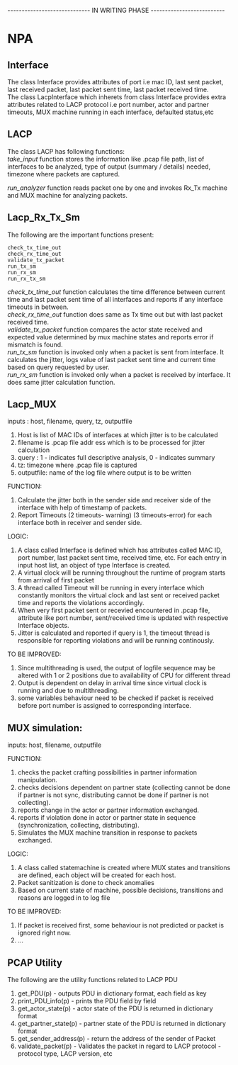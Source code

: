 ----------------------------- IN WRITING PHASE --------------------------

# NPA

## Interface
The class Interface provides attributes of port i.e mac ID, last sent packet, last received packet,
last packet sent time, last packet received time.</br>
The class LacpInterface which inherets from class Interface provides extra attributes related to LACP
protocol i.e port number, actor and partner timeouts, MUX machine running in each interface, defaulted status,etc

## LACP
The class LACP has following functions:</br>
_take_input_ function stores the information like .pcap file path, list of interfaces to be analyzed, 
type of output (summary / details) needed, timezone where packets are captured.

_run_analyzer_ function reads packet one by one and invokes Rx_Tx machine and MUX machine for analyzing packets.


## Lacp_Rx_Tx_Sm

The following are the important functions present:

    check_tx_time_out
    check_rx_time_out
    validate_tx_packet
    run_tx_sm
    run_rx_sm
    run_rx_tx_sm

_check_tx_time_out_ function calculates the time difference between current time and last packet sent time of all
interfaces and reports if any interface timeouts in between. </br>
_check_rx_time_out_ function does same as Tx time out but with last packet received time.</br>
_validate_tx_packet_ function compares the actor state received and expected value determined by mux machine states and
reports error if mismatch is found. </br>
_run_tx_sm_ function is invoked only when a packet is sent from interface. It calculates the jitter, logs value of last
packet sent time and current time based on query requested by user. </br>
_run_rx_sm_ function is invoked only when a packet is received by interface. It does same jitter calculation function.</br>

## Lacp_MUX






inputs : host, filename, query, tz, outputfile
  1. Host is list of MAC IDs of interfaces at which jitter is to be calculated
  2. filename is .pcap file addr   ess which is to be processed for jitter calculation
  3. query : 1 - indicates full descriptive analysis, 0 - indicates summary
  4. tz: timezone where .pcap file is captured
  5. outputfile: name of the log file where output is to be written

FUNCTION:
1. Calculate the jitter both in the sender side and receiver side of the interface with help of timestamp of packets.
2. Report Timeouts (2 timeouts- warning) (3 timeouts-error) for each interface both in receiver and sender side.

LOGIC:
1. A class called Interface is defined which has attributes called MAC ID, port number, last packet sent time, received time, etc.
    For each entry in input host list, an object of type Interface is created.
2. A virtual clock will be running throughout the runtime of program starts from arrival of first packet
3. A thread called Timeout will be running in every interface which constantly monitors the virtual clock and last sent or received packet time and
    reports the violations accordingly.
4. When very first packet sent or recevied encountered in .pcap file, attribute like port number, sent/received time  is updated with 
    respective Interface objects.
5. Jitter is calculated and reported if query is 1, the timeout thread is responsible for reporting violations and will be running continously.

TO BE IMPROVED:
1. Since multithreading is used, the output of logfile sequence may be altered with 1 or 2 positions due to availability of CPU for different thread
2. Output is dependent on delay in arrival time since virtual clock is running and due to multithreading.
3. some variables behaviour need to be checked if packet is received before port number is assigned to corresponding interface.


## MUX simulation:
inputs: host, filename, outputfile

FUNCTION:
1. checks the packet crafting possibilities in  partner information manipulation.
2. checks decisions dependent on partner state (collecting cannot be done if partner is not sync, distributing cannot be done if partner is not collecting).
3. reports change in the actor or partner information exchanged.
4. reports if violation done in actor or partner state in sequence (synchronization, collecting, distributing).
5. Simulates the MUX machine transition in response to packets exchanged.

LOGIC:
1. A class called statemachine is created where MUX states and transitions are defined, each object will be created for each host.
2. Packet sanitization is done to check anomalies
3. Based on current state of machine, possible decisions, transitions and reasons are logged in to log file

TO BE IMPROVED:
1. If packet is received first, some behaviour is not predicted or packet is ignored right now.
2. ...





## PCAP Utility
The following are the utility functions related to LACP PDU
1. get_PDU(p) - outputs PDU in dictionary format, each field as key
2. print_PDU_info(p) - prints the PDU field by field
3. get_actor_state(p) - actor state of the PDU is returned in dictionary format
4. get_partner_state(p) - partner state of the PDU is returned in dictionary format
5. get_sender_address(p) - return the address of the sender of Packet
6. validate_packet(p) - Validates the packet in regard to LACP protocol - protocol type, LACP version, etc




